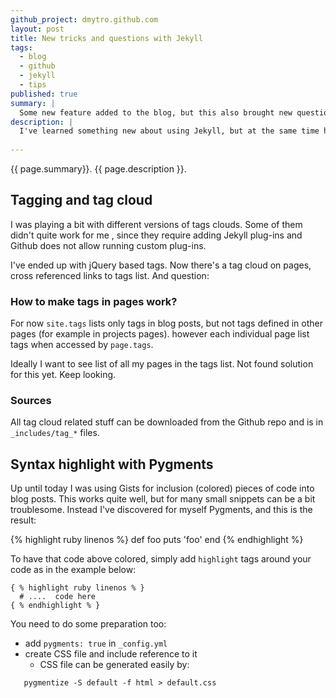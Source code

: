 ```yaml
---
github_project: dmytro.github.com
layout: post
title: New tricks and questions with Jekyll
tags:
  - blog
  - github
  - jekyll
  - tips
published: true
summary: |
  Some new feature added to the blog, but this also brought new questions
description: |
  I've learned something new about using Jekyll, but at the same time have some new questions not resolved yet
  
---
```


<p class="italic"> {{ page.summary}}. {{ page.description }}. </p>

## Tagging and tag cloud

I was playing a bit with different versions of tags clouds. Some of them didn't quite work for me , since they require adding Jekyll plug-ins and Github does not allow running custom plug-ins.

I've ended up with jQuery based tags. Now there's a tag cloud on pages, cross referenced links to tags list. And question:

### How to make tags in pages work?

For now ` site.tags ` lists only tags in blog posts, but not tags defined in other pages (for example in projects pages). however each individual page list tags when accessed by `page.tags`. 

Ideally I want to see list of all my pages in the tags list.  Not found solution for this yet. Keep looking.

### Sources

All tag cloud related stuff can be downloaded from the Github repo and is in `_includes/tag_*` files.

## Syntax highlight with Pygments

Up until today I was using Gists for inclusion (colored) pieces of code into blog posts. This works quite well, but for many small snippets can be a bit troublesome. Instead I've discovered for myself Pygments, and this is the result:

{% highlight ruby linenos %}
def foo
  puts 'foo'
end
{% endhighlight %}

To have that code above colored, simply add `highlight` tags around your code as in the example below:


    { % highlight ruby linenos % }
      # ....  code here
    { % endhighlight % }

You need to do some preparation too:

* add `pygments: true` in `_config.yml`
* create CSS file and include reference to it
  - CSS file can be generated easily by:
```  
   pygmentize -S default -f html > default.css
```
